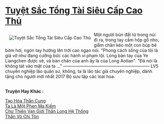 <a href="https://truyenwiki.net/tuyet-sac-tong-tai-sieu-cap-cao-thu.35464/" title="Tuyệt Sắc Tổng Tài Siêu Cấp Cao Thủ"><h1>Tuyệt Sắc Tổng Tài Siêu Cấp Cao Thủ</h1></a><div style="display:table"><img align="right" style="float: left; padding: 10px;" src="https://truyenwiki.net/a/img/str/src/35464.jpg" alt="Tuyệt Sắc Tổng Tài Siêu Cấp Cao Thủ">Một người bún đất từ ​​trong núi đi ra, trong tay cầm hộp gỗ nho, giẫm chân kéo một con búp bê bơm hơi, ngón tay hướng lên trời cao ngạo nói. "Phong cách sống của tôi là giả vờ như đang cưỡng bức các hành vi phạm tội. Lòng bàn tay của Ye Liangchen được vẽ, và bàn chân của anh ấy là của Long Aotian". "Đã nói là không tát vào mặt của ta ..." ———————————————————— LV5 chuyên nghiệp lão quân sư, không, ta là lão tác giả chuyên nghiệp, dành tặng cho ngươi mới nhất 2017 Bộ sưu tập các loài hoa.</div><p><br><b>Truyện Hay Khác :</b></p><a href="https://truyenwiki.net/tao-hoa-than-cung.35269/" alt="Tạo Hóa Thần Cung">Tạo Hóa Thần Cung</a><br/><a href="https://sangtacviet.wordpress.com/2020/10/22/ta-la-mot-phen-ma-kiem/" alt="Ta Là Một Phen Ma Kiếm">Ta Là Một Phen Ma Kiếm</a><br/><a href="https://github.com/nownovels/topcv/tree/master/truyenhay/35758" alt="Chư Thiên Vạn Giới Thần Long Hệ Thống">Chư Thiên Vạn Giới Thần Long Hệ Thống</a><br/><a href="https://github.com/nownovels/topcv/tree/master/truyenhay/36610" alt="Thần Võ Chí Tôn">Thần Võ Chí Tôn</a><br/>
